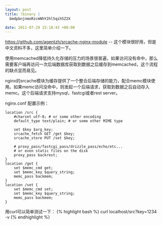```yaml
--- 
layout: post
title: !binary |
  bmdpbnjnmoRzcmNhY2hl5qih5Z2X

date: 2011-07-29 15:18:43 +08:00
---
```

<https://github.com/agentzh/srcache-nginx-module> -- 这个模块很好用，但是中文资料不多，这里简单介绍一下。

使用memcached降低持久化存储的压力的场景很普遍，如果访问没有命中，那么需要客户端再访问一次后端数据库获取到数据之后缓存到memcached，这个流程的缺点显而易见。

nginx的srcache模块为缓存提供了一个整合后端存储的能力，配合memc模块使用。如果memc访问没命中，则发起一个后端请求，获取到数据之后自动存入memc。这个后端请求支持mysql，fastcgi或者rest server。

nginx.conf 配置示例：

    location /src {
        #charset utf-8; # or some other encoding
        default_type text/plain; # or some other MIME type

        set $key $arg_key;
        srcache_fetch GET /get $key;
        srcache_store PUT /set $key;

        # proxy_pass/fastcgi_pass/drizzle_pass/echo/etc...
        # or even static files on the disk
        proxy_pass backrest; 
    }
    location /get {
        set $memc_cmd get;
        set $memc_key $query_string;
        memc_pass backmem;
    }
    location /set {
        set $memc_cmd set;
        set $memc_key $query_string;
        memc_pass backmem;
    }


用curl可以简单测试一下：
{% highlight bash %}
curl localhost/src?key=1234 -v
{% endhighlight %}
